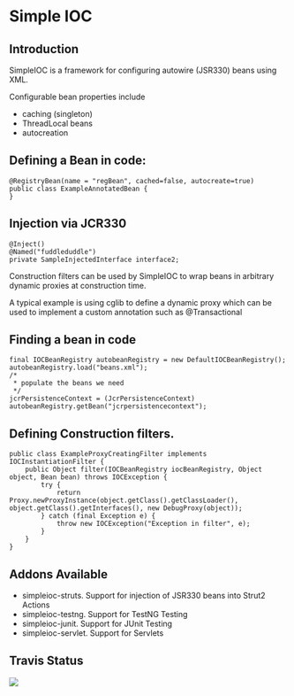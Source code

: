 Simple IOC
=============


Introduction
-------------------

SimpleIOC is a framework for configuring autowire (JSR330) beans using XML.

Configurable bean properties include

* caching (singleton)
* ThreadLocal beans
* autocreation

Defining a Bean in code:
-------------------

	@RegistryBean(name = "regBean", cached=false, autocreate=true)
	public class ExampleAnnotatedBean {
	}


Injection via JCR330
-------------------

	@Inject()
	@Named("fuddleduddle")
	private SampleInjectedInterface interface2;
	

Construction filters can be used by SimpleIOC to wrap beans in arbitrary dynamic proxies at construction time. 

A typical example is using cglib to define a dynamic proxy which can be used to implement a custom annotation such as @Transactional

Finding a bean in code
-------------------

	final IOCBeanRegistry autobeanRegistry = new DefaultIOCBeanRegistry();
	autobeanRegistry.load("beans.xml");
	/*
	 * populate the beans we need
	 */
	jcrPersistenceContext = (JcrPersistenceContext) autobeanRegistry.getBean("jcrpersistencecontext");


Defining Construction filters.  
-------------------

	public class ExampleProxyCreatingFilter implements IOCInstantiationFilter {
		public Object filter(IOCBeanRegistry iocBeanRegistry, Object object, Bean bean) throws IOCException {
			try {
				return Proxy.newProxyInstance(object.getClass().getClassLoader(), object.getClass().getInterfaces(), new DebugProxy(object));
			} catch (final Exception e) {
				throw new IOCException("Exception in filter", e);
			}
		}
	}

Addons Available  
-------------------

* simpleioc-struts.  Support for injection of JSR330 beans into Strut2 Actions
* simpleioc-testng.  Support for TestNG Testing
* simpleioc-junit.   Support for JUnit Testing
* simpleioc-servlet. Support for Servlets

Travis Status
-------------------

<a href="https://travis-ci.org/teverett/simpleioc"><img src="https://api.travis-ci.org/teverett/simpleioc.png"></a>






